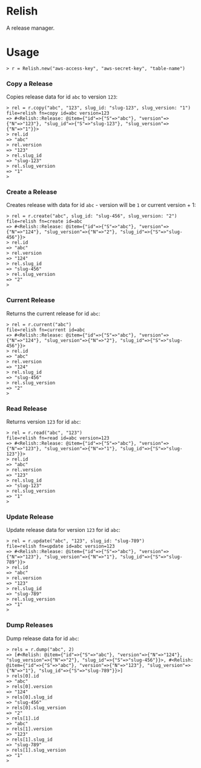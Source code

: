 # Relish

A release manager.

# Usage

```
> r = Relish.new("aws-access-key", "aws-secret-key", "table-name")
```

### Copy a Release

Copies release data for id `abc` to version `123`:

```
> rel = r.copy("abc", "123", slug_id: "slug-123", slug_version: "1")
file=relish fn=copy id=abc version=123
=> #<Relish::Release: @item={"id"=>{"S"=>"abc"}, "version"=>{"N"=>"123"}, "slug_id"=>{"S"=>"slug-123"}, "slug_version"=>{"N"=>"1"}}>
> rel.id
=> "abc"
> rel.version
=> "123"
> rel.slug_id
=> "slug-123"
> rel.slug_version
=> "1"
>
```

### Create a Release

Creates release with data for id `abc` - version will be `1` or current version + 1:

```
> rel = r.create("abc", slug_id: "slug-456", slug_version: "2")
file=relish fn=create id=abc
=> #<Relish::Release: @item={"id"=>{"S"=>"abc"}, "version"=>{"N"=>"124"}, "slug_version"=>{"N"=>"2"}, "slug_id"=>{"S"=>"slug-456"}}>
> rel.id
=> "abc"
> rel.version
=> "124"
> rel.slug_id
=> "slug-456"
> rel.slug_version
=> "2"
>
```

### Current Release

Returns the current release for id `abc`:

```
> rel = r.current("abc")
file=relish fn=current id=abc
=> #<Relish::Release: @item={"id"=>{"S"=>"abc"}, "version"=>{"N"=>"124"}, "slug_version"=>{"N"=>"2"}, "slug_id"=>{"S"=>"slug-456"}}>
> rel.id
=> "abc"
> rel.version
=> "124"
> rel.slug_id
=> "slug-456"
> rel.slug_version
=> "2"
>
```

### Read Release

Returns version `123` for id `abc`:

```
> rel = r.read("abc", "123")
file=relish fn=read id=abc version=123
=> #<Relish::Release: @item={"id"=>{"S"=>"abc"}, "version"=>{"N"=>"123"}, "slug_version"=>{"N"=>"1"}, "slug_id"=>{"S"=>"slug-123"}}>
> rel.id
=> "abc"
> rel.version
=> "123"
> rel.slug_id
=> "slug-123"
> rel.slug_version
=> "1"
>
```

### Update Release

Update release data for version `123` for id `abc`:

```
> rel = r.update("abc", "123", slug_id: "slug-789")
file=relish fn=update id=abc version=123
=> #<Relish::Release: @item={"id"=>{"S"=>"abc"}, "version"=>{"N"=>"123"}, "slug_version"=>{"N"=>"1"}, "slug_id"=>{"S"=>"slug-789"}}>
> rel.id
=> "abc"
> rel.version
=> "123"
> rel.slug_id
=> "slug-789"
> rel.slug_version
=> "1"
>
```

### Dump Releases

Dump release data for id `abc`:

```
> rels = r.dump("abc", 2)
=> [#<Relish: @item={"id"=>{"S"=>"abc"}, "version"=>{"N"=>"124"}, "slug_version"=>{"N"=>"2"}, "slug_id"=>{"S"=>"slug-456"}}>, #<Relish: @item={"id"=>{"S"=>"abc"}, "version"=>{"N"=>"123"}, "slug_version"=>{"N"=>"1"}, "slug_id"=>{"S"=>"slug-789"}}>]
> rels[0].id
=> "abc"
> rels[0].version
=> "124"
> rels[0].slug_id
=> "slug-456"
> rels[0].slug_version
=> "2"
> rels[1].id
=> "abc"
> rels[1].version
=> "123"
> rels[1].slug_id
=> "slug-789"
> rels[1].slug_version
=> "1"
>
